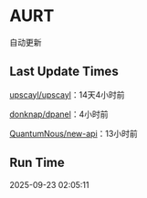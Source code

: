 # AURT

自动更新


## Last Update Times

[upscayl/upscayl](https://github.com/upscayl/upscayl)：14天4小时前

[donknap/dpanel](https://github.com/donknap/dpanel)：4小时前

[QuantumNous/new-api](https://github.com/QuantumNous/new-api)：13小时前


## Run Time
2025-09-23 02:05:11
